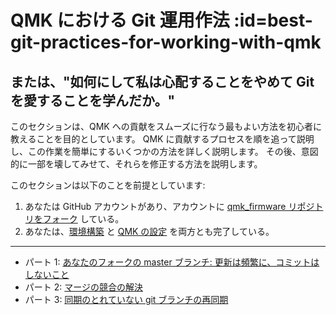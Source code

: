 # QMK における Git 運用作法 :id=best-git-practices-for-working-with-qmk

<!---
  grep --no-filename "^[ ]*git diff" docs/ja/*.md | sh
  original document: 0.9.0:docs/newbs_git_best_practices.md
  git diff 0.9.0 HEAD -- docs/newbs_git_best_practices.md | cat
-->

## または、"如何にして私は心配することをやめて Git を愛することを学んだか。"

このセクションは、QMK への貢献をスムーズに行なう最もよい方法を初心者に教えることを目的としています。
QMK に貢献するプロセスを順を追って説明し、この作業を簡単にするいくつかの方法を詳しく説明します。
その後、意図的に一部を壊してみせて、それらを修正する方法を説明します。

このセクションは以下のことを前提としています:

1. あなたは GitHub アカウントがあり、アカウントに [qmk_firmware リポジトリをフォーク](ja/getting_started_github.md) している。
2. あなたは、[環境構築](ja/newbs_getting_started.md#set-up-your-environment) と [QMK の設定](ja/newbs_getting_started.md#set-up-qmk) を両方とも完了している。

---

- パート 1: [あなたのフォークの master ブランチ: 更新は頻繁に、コミットはしないこと](ja/newbs_git_using_your_master_branch.md)
- パート 2: [マージの競合の解決](ja/newbs_git_resolving_merge_conflicts.md)
- パート 3: [同期のとれていない git ブランチの再同期](ja/newbs_git_resynchronize_a_branch.md)
